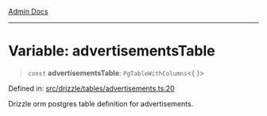 [Admin Docs](/)

***

# Variable: advertisementsTable

> `const` **advertisementsTable**: `PgTableWithColumns`\<\{ \}\>

Defined in: [src/drizzle/tables/advertisements.ts:20](https://github.com/Sourya07/talawa-api/blob/aac5f782223414da32542752c1be099f0b872196/src/drizzle/tables/advertisements.ts#L20)

Drizzle orm postgres table definition for advertisements.
